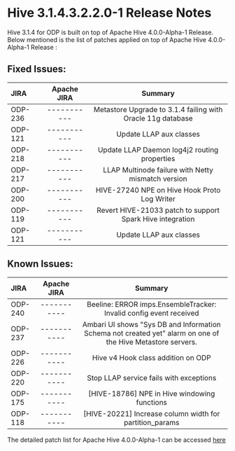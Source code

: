 # Hive 3.1.4.3.2.2.0-1 Release Notes

 

Hive 3.1.4 for ODP is built on top of Apache Hive 4.0.0-Alpha-1 Release. Below mentioned is the list of patches applied on top of Apache Hive 4.0.0-Alpha-1 Release :

 

## Fixed Issues:

 
| JIRA      | Apache JIRA | Summary     |
| :---        |    :----:   |          :---: |
| ODP-236      | -----------      | Metastore Upgrade to 3.1.4 failing with Oracle 11g database   |
| ODP-121   | -----------        | Update LLAP aux classes      |
| ODP-218   | -----------        | Update LLAP Daemon log4j2 routing properties      |
| ODP-217   | -----------        | LLAP Multinode failure with Netty mismatch version      |
| ODP-200   | -----------        | HIVE-27240 NPE on Hive Hook Proto Log Writer      |
| ODP-119   | -----------        | Revert HIVE-21033 patch to support Spark Hive integration      |
| ODP-121   | -----------        | Update LLAP aux classes      |


## Known Issues:

 | JIRA      | Apache JIRA | Summary     |
| :---        |    :----:   |          :---: |
| ODP-240      | -----------      | Beeline: ERROR imps.EnsembleTracker: Invalid config event received   |
| ODP-237   | -----------        | Ambari UI shows "Sys DB and Information Schema not created yet" alarm on one of the Hive Metastore servers.      |
| ODP-226   | -----------        | Hive v4 Hook class addition on ODP      |
| ODP-220   | -----------        | Stop LLAP service fails with exceptions      |
| ODP-175   | -----------        | [HIVE-18786] NPE in Hive windowing functions      |
| ODP-118   | -----------        | [HIVE-20221] Increase column width for partition_params      |


  
The detailed patch list for Apache Hive 4.0.0-Alpha-1 can be accessed [here](https://issues.apache.org/jira/secure/ReleaseNote.jspa?version=12351399&styleName=Html&projectId=12310843)